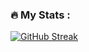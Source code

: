### :fire: My Stats :
[![GitHub Streak](http://github-readme-streak-stats.herokuapp.com?user=muratozkol&theme=highcontrast&background=000000&ring=FFA500&fire=DD2727&currStreakLabel=DD2727)](https://git.io/streak-stats)

<img align="right" src="https://github-readme-stats.vercel.app/api/top-langs/?username=muratozkol&layout=compact&theme=dark" width="10px"/>



